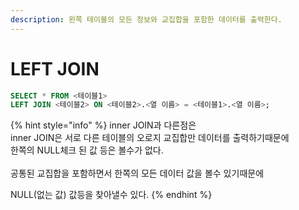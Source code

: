 ```yaml
---
description: 왼쪽 테이블의 모든 정보와 교집합을 포함한 데이터를 출력한다.
---
```


# LEFT JOIN

```sql
SELECT * FROM <테이블1>
LEFT JOIN <테이블2> ON <테이블2>.<열 이름> = <테이블1>.<열 이름>;
```

{% hint style="info" %}
inner JOIN과 다른점은 \
inner JOIN은 서로 다른 테이블의 오로지 교집합만 데이터를 출력하기때문에\
한쪽의 NULL체크 된 값 등은 볼수가 없다.\
\
공통된 교집합을 포함하면서 한쪽의 모든 데이터 값을 볼수 있기때문에

NULL(없는 값) 값등을 찾아낼수 있다.
{% endhint %}
